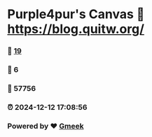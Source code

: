 # Purple4pur's Canvas :link: https://blog.quitw.org/ 
### :page_facing_up: [19](https://blog.quitw.org//tag.html) 
### :speech_balloon: 6 
### :hibiscus: 57756 
### :alarm_clock: 2024-12-12 17:08:56 
### Powered by :heart: [Gmeek](https://github.com/Meekdai/Gmeek)
